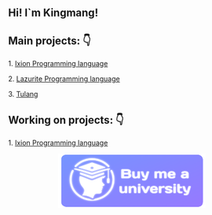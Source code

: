 <h2>Hi! I`m Kingmang!</h2>

<h2> Main projects: 👇</h2>

<p>1. <a href="https://github.com/IxionLang/Ixion">Ixion Programming language</a></p>

<p>2. <a href="https://github.com/ArtyomKingmang/Lazurite">Lazurite Programming language</a></p>

<p>3. <a href="https://github.com/ArtyomKingmang/Tulang">Tulang</a></p>


<h2> Working on projects: 👇</h2>

<p>1. <a href="https://github.com/IxionLang/Ixion">Ixion Programming language</a></p>

<div align="center">
  <img src="https://github.com/ArtyomKingmang/ArtyomKingmang/blob/main/logo.png" width="300" height = "110">
</div>
